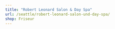 ```yaml
---
title: "Robert Leonard Salon & Day Spa"
url: /seattle/robert-leonard-salon-und-day-spa/
shop: Friseur
---
```

